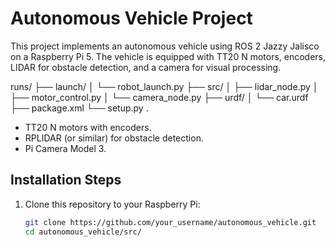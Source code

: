 # Autonomous Vehicle Project

This project implements an autonomous vehicle using ROS 2 Jazzy Jalisco on a Raspberry Pi 5. The vehicle is equipped with TT20 N motors, encoders, LIDAR for obstacle detection, and a camera for visual processing.

runs/
├── launch/
│   └── robot_launch.py
├── src/
│   ├── lidar_node.py
│   ├── motor_control.py
│   └── camera_node.py
├── urdf/
│   └── car.urdf
├── package.xml
└── setup.py
.
- TT20 N motors with encoders.
- RPLIDAR (or similar) for obstacle detection.
- Pi Camera Model 3.

## Installation Steps

1. Clone this repository to your Raspberry Pi:
   ```bash
   git clone https://github.com/your_username/autonomous_vehicle.git
   cd autonomous_vehicle/src/

